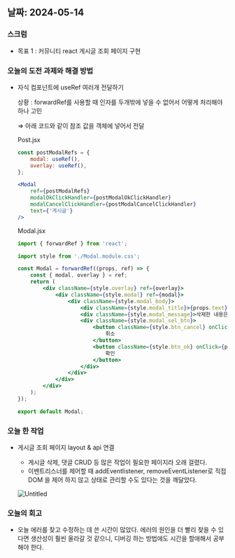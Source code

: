 ## 날짜: 2024-05-14

### 스크럼

- 목표 1 :  커뮤니티 react 게시글 조회 페이지 구현

### 오늘의 도전 과제와 해결 방법

- 자식 컴포넌트에 useRef 여러개 전달하기
    
    상황 : forwardRef를 사용할 때 인자를 두개밖에 넣을 수 없어서 어떻게 처리해야하나 고민
    
    ⇒ 아래 코드와 같이 참조 값을 객체에 넣어서 전달
    
    Post.jsx
    
    ```jsx
    const postModalRefs = {
        modal: useRef(),
        overlay: useRef(),
    };
    
    <Modal
        ref={postModalRefs}
        modalOkClickHandler={postModalOkClickHandler}
        modalCancelClickHandler={postModalCancelClickHandler}
        text={'게시글'}
    />
    ```
    
    Modal.jsx
    
    ```jsx
    import { forwardRef } from 'react';
    
    import style from './Modal.module.css';
    
    const Modal = forwardRef((props, ref) => {
        const { modal, overlay } = ref;
        return (
            <div className={style.overlay} ref={overlay}>
                <div className={style.modal} ref={modal}>
                    <div className={style.modal_body}>
                        <div className={style.modal_title}>{props.text}을 삭제하시겠습니까?</div>
                        <div className={style.modal_message}>삭제한 내용은 복구 할 수 없습니다.</div>
                        <div className={style.modal_sel_btn}>
                            <button className={style.btn_cancel} onClick={props.modalCancelClickHandler}>
                                취소
                            </button>
                            <button className={style.btn_ok} onClick={props.modalOkClickHandler}>
                                확인
                            </button>
                        </div>
                    </div>
                </div>
            </div>
        );
    });
    
    export default Modal;
    
    ```
    

### 오늘 한 작업

- 게시글 조회 페이지 layout & api 연결
    - 게시글 삭제, 댓글 CRUD 등 많은 작업이 필요한 페이지라 오래 걸렸다.
    - 이벤트리스너를 제어할 때 addEventlistener, removeEventListener로 직접 DOM 을 제어 하지 않고 상태로 관리할 수도 있다는 것을 깨달았다.

    ![Untitled](https://raw.githubusercontent.com/jjikky/jikky-til/main/img/2024-05/05-14/1.png)

### 오늘의 회고

- 오늘 에러를  찾고 수정하는 데 쓴 시간이 많았다. 에러의 원인을 더 빨리 찾을 수 있다면 생산성이 훨씬 올라갈 것 같으니, 디버깅 하는 방법에도 시간을 할애해서 공부해야 한다.